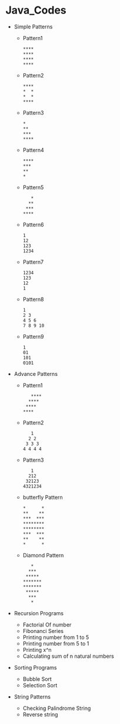 # Java_Codes
* Simple Patterns
   - Pattern1
      ```
      ****
      ****
      ****
      ****
      ```
   - Pattern2
      ```
      ****
      *  *
      *  *
      ****
      ```
   - Pattern3
      ```
      *
      **
      ***
      ****
      ```
   - Pattern4
      ```
      ****
      ***
      **
      *
      ```
   - Pattern5
      ```
         *
        **
       ***
      ****
      ```
   - Pattern6
      ```
      1
      12
      123
      1234
      ```
   - Pattern7
      ```
      1234
      123
      12
      1
      ```
   - Pattern8
      ```
      1 
      2 3 
      4 5 6 
      7 8 9 10 
      ```
   - Pattern9
      ```
      1
      01
      101
      0101
      ```

* Advance Patterns
   - Pattern1
      ```
         ****
        ****
       ****
      ****
      ```
   - Pattern2
      ```
         1 
        2 2 
       3 3 3 
      4 4 4 4 
      ```
   - Pattern3
      ```
         1
        212
       32123
      4321234
      ```
   - butterfly Pattern
      ```
      *      *
      **    **
      ***  ***
      ********
      ********
      ***  ***
      **    **
      *      *
      ```
   - Diamond Pattern
      ```
         *
        ***
       *****
      *******
      *******
       *****
        ***
         *
      ```
* Recursion Programs
   - Factorial Of number
   - Fibonanci Series
   - Printing number from 1 to 5
   - Printing number from 5 to 1
   - Printing x^n
   - Calculating sum of n natural numbers
* Sorting Programs 
   - Bubble Sort
   - Selection Sort
* String Patterns
   - Checking Palindrome String
   - Reverse string 
